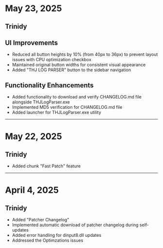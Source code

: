 # May 23, 2025

## Trinidy

## UI Improvements

- Reduced all button heights by 10% (from 40px to 36px) to prevent layout issues with CPU optimization checkbox
- Maintained original button widths for consistent visual appearance
- Added "THJ LOG PARSER" button to the sidebar navigation

## Functionality Enhancements

- Added functionality to download and verify CHANGELOG.md file alongside THJLogParser.exe
- Implemented MD5 verification for CHANGELOG.md file
- Added launcher for THJLogParser.exe utility

---

# May 22, 2025

## Trinidy

- Added chunk "Fast Patch" feature

---

# April 4, 2025

## Trinidy

- Added "Patcher Changelog"
- Implemented automatic download of patcher changelog during self-updates
- Added error handling for dinput8.dll updates
- Addressed the Optimzations issues
